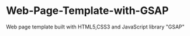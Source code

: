 # Web-Page-Template-with-GSAP
 Web page template built with HTML5,CSS3 and JavaScript library "GSAP"
